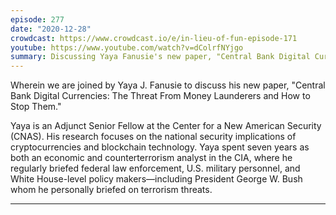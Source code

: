 ```yaml
---
episode: 277
date: "2020-12-28"
crowdcast: https://www.crowdcast.io/e/in-lieu-of-fun-episode-171
youtube: https://www.youtube.com/watch?v=dColrfNYjgo
summary: Discussing Yaya Fanusie's new paper, "Central Bank Digital Currencies."
---
```

Wherein we are joined by Yaya J. Fanusie to discuss his new paper, "Central Bank Digital Currencies: The Threat From Money Launderers and How to Stop Them."

Yaya is an Adjunct Senior Fellow at the Center for a New American Security (CNAS). His research focuses on the national security implications of cryptocurrencies and blockchain technology. Yaya spent seven years as both an economic and counterterrorism analyst in the CIA, where he regularly briefed federal law enforcement, U.S. military personnel, and White House-level policy makers—including President George W. Bush whom he personally briefed on terrorism threats.

---
